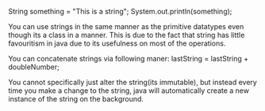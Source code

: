 String something = "This is a string";
System.out.println(something);


You can use strings in the same manner as the primitive datatypes even though its a class in a manner. This is due to the fact that string has little favouritism in java due to its usefulness on most of the operations.

You can concatenate strings via following maner:
lastString = lastString + doubleNumber;

You cannot specifically just alter the string(its immutable), but instead every time you make a change to the string, java will automatically create a new instance of the string on the background.

